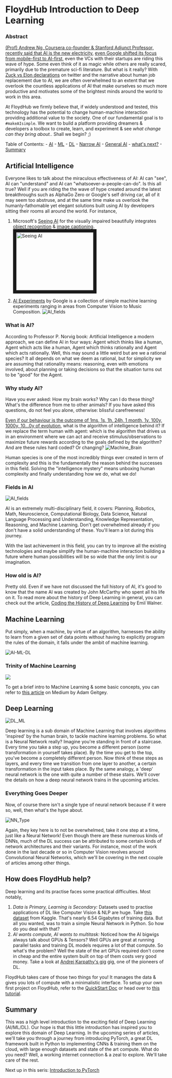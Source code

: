 # FloydHub Introduction to Deep Learning

### Abstract

[(Prof) Andrew Ng, Coursera co-founder & Stanford Adjunct Professor, recently said that AI is the new electricity](https://youtu.be/21EiKfQYZXc), [even Google shifted its focus from mobile-first to AI-first](https://youtu.be/Y2VF8tmLFHw?t=6m50s), even the VCs with their startups are riding this wave of hype. Some even think of it as magic while others are really scared, primarily due to the premature sci-fi literature. But what is it really? With [Zuck vs Elon declarations](https://www.theguardian.com/technology/2017/jul/25/elon-musk-mark-zuckerberg-artificial-intelligence-facebook-tesla) on twitter and the narrative about human job replacement due to AI, we are often overwhelmed to an extent that we overlook the countless applications of AI that make ourselves so much more productive and motivates some of the brightest minds around the world to work in this area.

At FloydHub we firmly believe that, if widely understood and tested, this technology has the potential to change human-machine interaction providing additional value to the society. One of our fundamental goal is to `#makeAIsimple`. We want to build a platform providing dreamers & developers a toolbox to create, learn, and experiment & see *what change can they bring about.*. Shall we begin? ;)

Table of Contents:
	- [AI](#artificial-intelligence)
	- [ML](#machine-learning)
	- [DL](#deep-learning)
	- [Narrow AI](#narrow-ai)
	- [General AI](#general-ai)
	- [what's next?](#)
	- [Summary](#summary)

## Artificial Intelligence

Everyone likes to talk about the miraculous effectiveness of AI: AI can "see", AI can "understand" and AI can "whatsoever-a-people-can-do". Is this all true? Well if you are riding the the wave of hype created around the latest breakthroughs such as AlphaGo Zero or Google's self driving car, all of it may seem too abstruse, and at the same time make us overlook the humanly-fathomable yet elegant solutions built using AI by developers sitting their rooms all around the world. For instance,

1. Microsoft's [Seeing AI](https://www.microsoft.com/en-us/seeing-ai/) for the visually impaired beautifully integrates [object recognition](http://image-net.org/challenges/LSVRC/2017/) & [image captioning](http://cs.stanford.edu/people/karpathy/deepimagesent/).
<a href="http://www.youtube.com/watch?feature=player_embedded&v=bqeQByqf_f8" target="blank"> <img style="float: center;" src="http://img.youtube.com/vi/bqeQByqf_f8/0.jpg" alt="Seeing AI" width="240" height="180" border="10"/></a>

2. [AI Experiments](https://experiments.withgoogle.com/ai) by Google is a collection of simple machine learning experiments ranging in areas from Computer Vision to Music Composition.
![AI_fields](https://github.com/sominwadhwa/sominwadhwa.github.io/blob/master/assets/intro_to_pytorch_series/ai_exp.png?raw=true)

### What is AI?

According to Professor P. Norvig book: Artificial Intelligence a modern approach, we can define AI in four ways: Agent which thinks like a human, Agent which acts like a human, Agent which thinks rationally and Agent which acts rationally. Well, this may sound a little weird but are we a rational species? It all depends on what we deem as rational, but for simplicity we are assuming that rationality means: reasoning, even with emotions involved, about planning or taking decisions so that the situation turns out to be "good" for the Agent.

### Why study AI?
Have you ever asked: How my brain works? Why can I do these thing? What's the difference from me to other animals? If you have asked this questions, do not feel you alone, otherwise: blissful carefreeness!

[Even if our behaviour is the outcome of 1ms, 1s, 1h, 24h, 1 month, 1y, 100y, 1000y, 10...0y of evolution](https://youtu.be/NNnIGh9g6fA), what is the algorithm of intelligence behind it? If we replace the term human with agent: which is the algorithm that drives us in an environment where we can act and receive stimulus/observations to maximize future rewards according to the goals defined by the algorithm? And are these rules hard coded? Or changing?
![Machine_Brain](https://github.com/sominwadhwa/sominwadhwa.github.io/blob/master/assets/intro_to_pytorch_series/ML_def.jpg)

Human species is one of the most incredibly things ever created in term of complexity and this is the fundamentally the reason behind the successes in this field. Solving the "intelligence mystery" means unboxing human complexity and finally understanding how we do, what we do!

### Fields in AI

![AI_fields](https://github.com/sominwadhwa/sominwadhwa.github.io/blob/master/assets/intro_to_pytorch_series/AI.png?raw=true)

AI is an extremely multi-disciplinary field, it covers: Planning, Robotics, Math, Neuroscience, Computational Biology, Data Science, Natural Language Processing and Understanding, Knowledge Representation, Reasoning, and Machine Learning. Don't get overwhelmed already if you don't have a solid understanding of these. You'll learn a lot during this journey.

With the last achievement in this field, you can try to improve all the existing technologies and maybe simplify the human-machine interaction building a future where human possibilities will be so wide that the only limit is our imagination.

### How old is AI?

Pretty old. Even if we have not discussed the full history of AI, it's good to know that the name AI was created by John McCarthy who spent all his life on it. To read more about the history of Deep Learning in general, you can check out the article, [Coding the History of Deep Learning](https://blog.floydhub.com/coding-the-history-of-deep-learning/) by Emil Walner.

## Machine Learning

Put simply, when a machine, by virtue of an algorithm, harnesses the ability to learn from a given set of data points without having to explicitly program the rules of the domain, it falls under the ambit of machine learning.  

![AI-ML-DL](https://blogs.nvidia.com/wp-content/uploads/2016/07/Deep_Learning_Icons_R5_PNG.jpg.png)

### Trinity of Machine Learning

<img style="float: center;" src="https://image.slidesharecdn.com/nextgentalk022015-150211154330-conversion-gate02/95/an-introduction-to-supervised-machine-learning-and-pattern-classification-the-big-picture-8-638.jpg?cb=1423785060">

To get a brief intro to Machine Learning & some basic concepts, you can refer to [this article](https://medium.com/@ageitgey/machine-learning-is-fun-80ea3ec3c471) on Medium by Adam Geitgey.

## Deep Learning
![DL_ML](https://github.com/sominwadhwa/sominwadhwa.github.io/blob/master/assets/intro_to_pytorch_series/ML_DL.png?raw=true)

Deep learning is a sub domain of Machine Learning that involves algorithms 'inspired' by the human brain, to tackle machine learning problems. So what is a Neural Network really? Imagine you're standing in front of a staircase. Every time you take a step up, you become a different person (some transformation in yourself takes place). By the time you get to the top, you've become a completely different person. Now think of these steps as layers, and every time we transition from one layer to another, a certain transformation in the input takes place. By the same analogy, a 'deep' neural network is the one with quite a number of these stairs. We'll cover the details on how a deep neural network trains in the upcoming articles.

### Everything Goes Deeper

Now, of course there isn't a single type of neural network because if it were so, well, then what's the hype about.

![NN_Type](https://github.com/sominwadhwa/sominwadhwa.github.io/blob/master/assets/intro_to_pytorch_series/neuralnetworks.png?raw=true)

Again, they key here is to not be overwhelmed, take it one step at a time, just like a Neural Network! Even though there are these numerous kinds of DNNs, much of the DL success can be attributed to some certain kinds of network architectures and their variants. For instance, most of the work done in the last decade or so in Computer Vision revolves around Convolutional Neural Networks, which we'll be covering in the next couple of articles among other things.

## How does FloydHub help?

Deep learning and its practise faces some practical difficulties. Most notably,
1. *Data is Primary, Learning is Secondary:* Datasets used to practise applications of DL like Computer Vision & NLP are huge. Take [this dataset](https://www.kaggle.com/c/yelp-restaurant-photo-classification/data) from Kaggle. That's nearly 6.54 Gigabytes of training data. But all you wanted, was to train a simple Neural Network in Python. So how do you deal with that?
2. *AI wants compute, AI wants to multitask:* Noticed how the AI bigwigs always talk about GPUs & Tensors? Well GPUs are great at running parallel tasks and training DL models requires a lot of that compute. So what's the problem? Well the state of the art GPUs required don't come in cheap and the entire system built on top of them costs very good money. Take a look at [Andrej Karpathy's gig](https://twitter.com/karpathy/status/648256662554341377) gig, one of the pioneers of DL.

FloydHub takes care of those two things for you! It manages the data & gives you lots of compute with a minimalistic interface. To setup your own first project on FloydHub, refer to the [QuickStart Doc](https://docs.floydhub.com/getstarted/quick_start/) or head over to [this tutorial](https://blog.floydhub.com/getting-started-with-deep-learning-on-floydhub/).

## Summary

This was a high level introduction to the exciting field of Deep Learning (AI/ML/DL). Our hope is that this little introduction has inspired you to explore this domain of Deep Learning. In the upcoming series of articles, we'll take you through a journey from introducing PyTorch, a great DL framework built in Python to implementing CNNs & training them on the cloud, with large enough datasets and state of the art compute. What do you need? Well, a working internet connection & a zeal to explore. We'll take care of the rest.

Next up in this seris: [Introduction to PyTorch](https://github.com/ReDeiPirati/intro-to-pytorch/blob/sw/beginner/1.PyTorch/PyTorch_intro.md)
